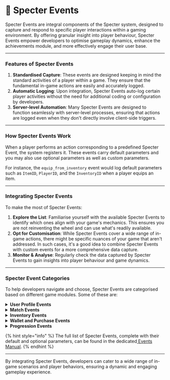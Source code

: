 # 🔗 Specter Events

Specter Events are integral components of the Specter system, designed to capture and respond to specific player interactions within a gaming environment. By offering granular insight into player behaviour, Specter Events empower developers to optimise gameplay dynamics, enhance the achievements module, and more effectively engage their user base.

***

### **Features of Specter Events**

1. **Standardised Capture**: These events are designed keeping in mind the standard activities of a player within a game. They ensure that the fundamental in-game actions are easily and accurately logged.
2. **Automatic Logging**: Upon integration, Specter Events auto-log certain player activities without the need for additional coding or configuration by developers.
3. **Server-level Automation**: Many Specter Events are designed to function seamlessly with server-level processes, ensuring that actions are logged even when they don't directly involve client-side triggers.

***

### **How Specter Events Work**

When a player performs an action corresponding to a predefined Specter Event, the system registers it. These events carry default parameters and you may also use optional parameters as well as custom parameters.

For instance, the `equip_from_inventory` event would log default parameters such as `ItemID`, `PlayerID`, and the `InventoryID` when a player equips an item.

***

### **Integrating Specter Events**

To make the most of Specter Events:

1. **Explore the List**: Familiarise yourself with the available Specter Events to identify which ones align with your game's mechanics. This ensures you are not reinventing the wheel and can use what's readily available.
2. **Opt for Customisation**: While Specter Events cover a wide range of in-game actions, there might be specific nuances of your game that aren't addressed. In such cases, it's a good idea to combine Specter Events with custom events for a more comprehensive data capture.
3. **Monitor & Analyse**: Regularly check the data captured by Specter Events to gain insights into player behaviour and game dynamics.

***

### Specter Event Categories

To help developers navigate and choose, Specter Events are categorised based on different game modules. Some of these are:

<details>

<summary><strong>User Profile Events</strong></summary>

1. These events manage and update the user's profile, login details, and associated information.
2. Include user-centric actions like `user_signup`, `user_logged_in`, `update_username`, `update_user_email`, `update_user_kyc`, and `sign_in_using_google`.

</details>

<details>

<summary><strong>Match Events</strong></summary>

1. Related to the beginning and conclusion of gameplay sessions or matches.
2. Events marking the beginning and conclusion of gameplay sessions, namely `match_start` and `match_end`.

</details>

<details>

<summary><strong>Inventory Events</strong></summary>

1. Events that focus on in-game player inventory management, items, and bundles.
2. Events detailing inventory transactions including `add_item_to_inventory`, `get_item_from_inventory`, `equip_from_inventory`, `unequip_from_inventory`, and `remove_item_from_inventory`.

</details>

<details>

<summary><strong>Wallet and Purchase Events</strong></summary>

1. These actions relate directly to in-game currencies, wallets, and purchasing mechanisms.
2. Actions like `update_currency`, `update_wallet`, `item_purchased`, `bundle_purchased`, and `store_purchased`.

</details>

<details>

<summary><strong>Progression Events</strong></summary>

1. These are associated with the player's progression markers within the game.
2. These encompass events such as `update_progression_marker` and `force_complete_task`.

</details>

{% hint style="info" %}
The full list of Specter Events, complete with their default and optional parameters, can be found in the dedicated[ Events Manual](https://www.dirtcube.xyz).
{% endhint %}

***

By integrating Specter Events, developers can cater to a wide range of in-game scenarios and player behaviors, ensuring a dynamic and engaging gameplay experience.

